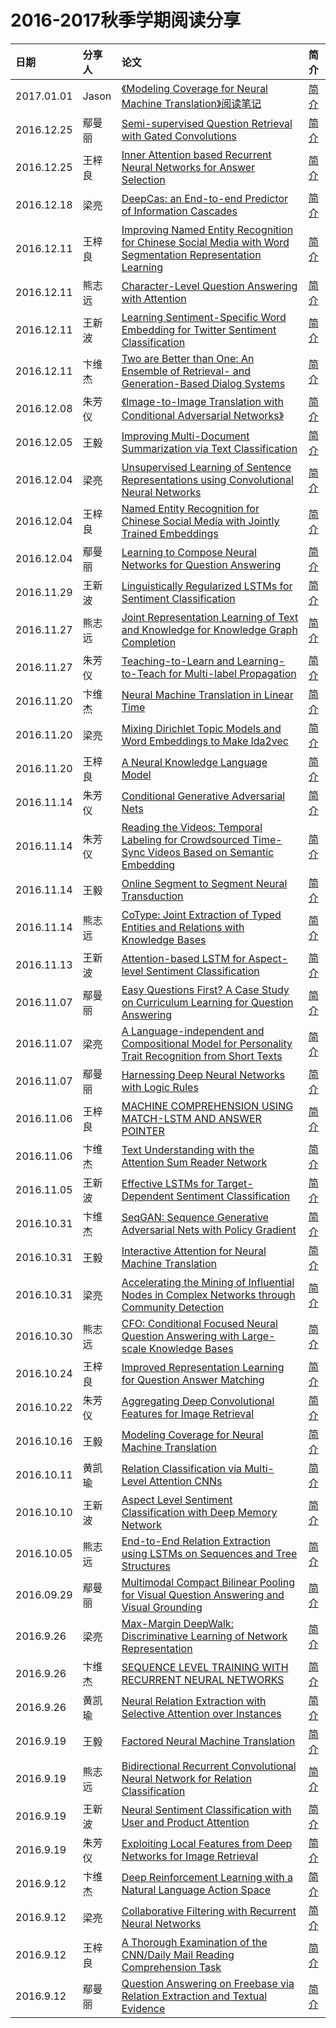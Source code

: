 # 2016-2017秋季学期阅读分享

| 日期| 分享人  | 论文 | 简介 |
|:--|:------|:---------|:----|
| 2017.01.01 | Jason | [《Modeling Coverage for Neural Machine Translation》阅读笔记](https://zhuanlan.zhihu.com/p/22993927) | [简介](https://zhuanlan.zhihu.com/p/24328777?refer=c_51425207)|
| 2016.12.25 | 鄢曼丽 | [Semi-supervised Question Retrieval with Gated Convolutions](https://link.zhihu.com/?target=http://www.aclweb.org/anthology/N16-1153) | [简介](https://zhuanlan.zhihu.com/p/24549943?refer=c_51425207)|
| 2016.12.25 | 王梓良 | [Inner Attention based Recurrent Neural Networks for Answer Selection](https://www.aclweb.org/anthology/P/P16/P16-1122.pdf) | [简介](https://zhuanlan.zhihu.com/p/24433861?refer=c_51425207)|
| 2016.12.18 | 梁亮 | [DeepCas: an End-to-end Predictor of Information Cascades](https://arxiv.org/abs/1611.05373) | [简介](https://zhuanlan.zhihu.com/p/24430190?refer=c_51425207)|
| 2016.12.11 | 王梓良 | [Improving Named Entity Recognition for Chinese Social Media with Word Segmentation Representation Learning](https://www.aclweb.org/anthology/P/P16/P16-2025.pdf) | [简介](https://zhuanlan.zhihu.com/p/24307747?refer=c_51425207)|
| 2016.12.11 | 熊志远 | [Character-Level Question Answering with Attention](http://lanl.arxiv.org/pdf/1604.00727v4) | [简介](https://zhuanlan.zhihu.com/p/24309167?refer=c_51425207)|
| 2016.12.11 | 王新波 | [Learning Sentiment-Specific Word Embedding for Twitter Sentiment Classification](http://anthology.aclweb.org/P/P14/P14-1146.pdf) | [简介](https://zhuanlan.zhihu.com/p/24217324?refer=c_51425207)|
| 2016.12.11 | 卞维杰 | [Two are Better than One: An Ensemble of Retrieval- and Generation-Based Dialog Systems](https://arxiv.org/pdf/1610.07149v1.pdf) | [简介](https://zhuanlan.zhihu.com/p/24308624?refer=c_51425207)|
| 2016.12.08 | 朱芳仪 | [《Image-to-Image Translation with Conditional Adversarial Networks》](https://phillipi.github.io/pix2pix/) | [简介](https://zhuanlan.zhihu.com/p/24248684?refer=c_51425207)|
| 2016.12.05 | 王毅 | [Improving Multi-Document Summarization via Text Classification](https://arxiv.org/pdf/1611.09238.pdf) | [简介](https://zhuanlan.zhihu.com/p/24163972?refer=c_51425207)|
| 2016.12.04 | 梁亮 | [Unsupervised Learning of Sentence Representations using Convolutional Neural Networks](https://arxiv.org/abs/1611.07897) | [简介](https://zhuanlan.zhihu.com/p/24120397?refer=c_51425207)|
| 2016.12.04 | 王梓良 | [Named Entity Recognition for Chinese Social Media with Jointly Trained Embeddings](https://aclweb.org/anthology/D/D15/D15-1064.pdf) | [简介](https://zhuanlan.zhihu.com/p/24160574?refer=c_51425207)|
| 2016.12.04 | 鄢曼丽 | [Learning to Compose Neural Networks for Question Answering](https://link.zhihu.com/?target=https://arxiv.org/abs/1601.01705) | [简介](https://zhuanlan.zhihu.com/p/24160105?refer=c_51425207)|
| 2016.11.29 | 王新波 | [Linguistically Regularized LSTMs for Sentiment Classification](https://arxiv.org/pdf/1611.03949.pdf) | [简介](https://zhuanlan.zhihu.com/p/23906487?refer=c_51425207)|
| 2016.11.27 | 熊志远 | [Joint Representation Learning of Text and Knowledge for Knowledge Graph Completion](https://arxiv.org/pdf/1611.04125v1.pdf) | [简介](https://zhuanlan.zhihu.com/p/23987596?refer=c_51425207)|
| 2016.11.27 | 朱芳仪 | [Teaching-to-Learn and Learning-to-Teach for Multi-label Propagation](https://www.google.com.hk/url?sa=t&rct=j&q=&esrc=s&source=web&cd=2&ved=0ahUKEwj4kJWJ_cXQAhVEVbwKHVo8A70QFggiMAE&url=%68%74%74%70%3a%2f%2f%77%77%77%2e%61%61%61%69%2e%6f%72%67%2f%6f%63%73%2f%69%6e%64%65%78%2e%70%68%70%2f%41%41%41%49%2f%41%41%41%49%31%36%2f%70%61%70%65%72%2f%64%6f%77%6e%6c%6f%61%64%2f%31%31%37%38%30%2f%31%31%37%38%30&usg=AFQjCNH5ez63tSym-u1AgtfiGVgJg9Nryg&sig2=fq-Floe5WuxVu1kXI67sTg) | [简介](https://zhuanlan.zhihu.com/p/23968675?refer=c_51425207)|
| 2016.11.20 | 卞维杰 | [Neural Machine Translation in Linear Time](https://arxiv.org/pdf/1610.10099v1.pdf) | [简介](https://zhuanlan.zhihu.com/p/23795111?refer=c_51425207)|
| 2016.11.20 | 梁亮 | [Mixing Dirichlet Topic Models and Word Embeddings to Make lda2vec](https://arxiv.org/abs/1605.02019) | [简介](https://zhuanlan.zhihu.com/p/23767128?refer=c_51425207)|
| 2016.11.20 | 王梓良 | [A Neural Knowledge Language Model](https://arxiv.org/pdf/1608.00318v1.pdf) | [简介](https://zhuanlan.zhihu.com/p/23806228?refer=c_51425207)|
| 2016.11.14 | 朱芳仪 | [Conditional Generative Adversarial Nets](http://xueshu.baidu.com/s?wd=paperuri%3A%282bc8c7a28835ef2a599ea0df524c1867%29&filter=sc_long_sign&tn=SE_xueshusource_2kduw22v&sc_vurl=http%3A%2F%2Farxiv.org%2Fpdf%2F1411.1784v1.pdf&ie=utf-8&sc_us=6422065203626979588) | [简介](https://zhuanlan.zhihu.com/p/23648795?refer=c_51425207)|
| 2016.11.14 | 朱芳仪 | [Reading the Videos: Temporal Labeling for Crowdsourced Time-Sync Videos Based on Semantic Embedding](http://staff.ustc.edu.cn/~cheneh/paper_pdf/2016/Guangyi-Lv-AAAI.pdf) | [简介](https://zhuanlan.zhihu.com/p/23644726?refer=c_51425207)|
| 2016.11.14 | 王毅 | [Online Segment to Segment Neural Transduction](https://arxiv.org/pdf/1609.08194.pdf) | [简介](https://zhuanlan.zhihu.com/p/23634945?refer=c_51425207)|
| 2016.11.14 | 熊志远 | [CoType: Joint Extraction of Typed Entities and Relations with Knowledge Bases](http://xueshu.baidu.com/s?wd=paperuri%3A%285dcd94dae9133ce5a3e5170ddc2f1ac6%29&filter=sc_long_sign&tn=SE_xueshusource_2kduw22v&sc_vurl=http%3A%2F%2Farxiv.org%2Fabs%2F1610.08763%3Fcontext%3Dcs.CL&ie=utf-8&sc_us=10782632938431001880) | [简介](https://zhuanlan.zhihu.com/p/23635696?refer=c_51425207)|
| 2016.11.13 | 王新波 | [Attention-based LSTM for Aspect-level Sentiment Classification](http://aclweb.org/anthology/D16-1058) | [简介](https://zhuanlan.zhihu.com/p/23615176?refer=c_51425207)|
| 2016.11.07 | 鄢曼丽 | [Easy Questions First? A Case Study on Curriculum Learning for Question Answering](https://link.zhihu.com/?target=http://www.cs.cmu.edu/~epxing/papers/2016/Sachan_Xing_ACL16a.pdf) | [简介](https://zhuanlan.zhihu.com/p/23476918?refer=c_51425207)|
| 2016.11.07 | 梁亮 | [A Language-independent and Compositional Model for Personality Trait Recognition from Short Texts](https://arxiv.org/abs/1610.04345) | [简介](https://zhuanlan.zhihu.com/p/23397726?refer=c_51425207)|
| 2016.11.07 |  鄢曼丽 | [Harnessing Deep Neural Networks with Logic Rules](http://xueshu.baidu.com/s?wd=paperuri%3A%28be864863705c95e4651359b74171fb49%29&filter=sc_long_sign&tn=SE_xueshusource_2kduw22v&sc_vurl=http%3A%2F%2Farxiv.org%2Fabs%2F1603.06318&ie=utf-8&sc_us=12962920914182931064) | [简介](https://zhuanlan.zhihu.com/p/23476294?refer=c_51425207)|
| 2016.11.06 | 王梓良 | [MACHINE COMPREHENSION USING MATCH-LSTM AND ANSWER POINTER](https://arxiv.org/pdf/1608.07905v1.pdf) | [简介](https://zhuanlan.zhihu.com/p/23459263?refer=c_51425207)|
| 2016.11.06 | 卞维杰 | [Text Understanding with the Attention Sum Reader Network](https://arxiv.org/abs/1603.01547) | [简介](https://zhuanlan.zhihu.com/p/23462480?refer=c_51425207)|
| 2016.11.05 | 王新波 | [Effective LSTMs for Target-Dependent Sentiment Classification](https://arxiv.org/pdf/1512.01100v2.pdf) | [简介](https://zhuanlan.zhihu.com/p/23381967?refer=c_51425207)|
| 2016.10.31 | 卞维杰 | [SeqGAN: Sequence Generative Adversarial Nets with Policy Gradient](https://arxiv.org/abs/1609.05473) | [简介](https://zhuanlan.zhihu.com/p/23326430?refer=c_51425207)|
| 2016.10.31 | 王毅 | [Interactive Attention for Neural Machine Translation](https://arxiv.org/abs/1610.05011) | [简介](https://zhuanlan.zhihu.com/p/23310586?refer=c_51425207)|
| 2016.10.31 | 梁亮 | [Accelerating the Mining of Influential Nodes in Complex Networks through Community Detection](http://dl.acm.org/citation.cfm?id=2903181) | [简介](https://zhuanlan.zhihu.com/p/23016734?refer=c_51425207)|
| 2016.10.30 | 熊志远 | [CFO: Conditional Focused Neural Question Answering with Large-scale Knowledge Bases](http://aclweb.org/anthology/P/P16/P16-1076.pdf) | [简介](https://zhuanlan.zhihu.com/p/23309130?refer=c_51425207)|
| 2016.10.24 | 王梓良 | [Improved Representation Learning for Question Answer Matching](https://pdfs.semanticscholar.org/1261/fe9bfde319abcc5d011bc70f7e7547b5258f.pdf) | [简介](https://zhuanlan.zhihu.com/p/23163137?refer=c_51425207)|
| 2016.10.22 | 朱芳仪 | [Aggregating Deep Convolutional Features for Image Retrieval](http://www.cv-foundation.org/openaccess/content_iccv_2015/papers/Babenko_Aggregating_Local_Deep_ICCV_2015_paper.pdf) | [简介](https://zhuanlan.zhihu.com/p/23136747?refer=c_51425207)|
| 2016.10.16 | 王毅 | [Modeling Coverage for Neural Machine Translation](https://arxiv.org/pdf/1601.04811v6.pdf) | [简介](https://zhuanlan.zhihu.com/p/22993927?refer=c_51425207)|
| 2016.10.11 | 黄凯瑜 | [Relation Classification via Multi-Level Attention CNNs](http://www.aclweb.org/anthology/P/P16/P16-1123.pdf) | [简介](https://zhuanlan.zhihu.com/p/22867750?refer=c_51425207)|
| 2016.10.10 | 王新波 | [Aspect Level Sentiment Classification with Deep Memory Network](https://arxiv.org/pdf/1605.08900v2.pdf) | [简介](https://zhuanlan.zhihu.com/p/22841142?refer=c_51425207)|
| 2016.10.05 | 熊志远 | [End-to-End Relation Extraction using LSTMs on Sequences and Tree Structures](https://arxiv.org/pdf/1601.00770.pdf) | [简介](https://zhuanlan.zhihu.com/p/22773196?refer=c_51425207)|
| 2016.09.29 | 鄢曼丽 | [Multimodal Compact Bilinear Pooling for Visual Question Answering and Visual Grounding](https://arxiv.org/abs/1606.01847) | [简介](https://zhuanlan.zhihu.com/p/22704349?refer=c_51425207)|
| 2016.9.26 | 梁亮 | [Max-Margin DeepWalk: Discriminative Learning of Network Representation](http://10.3.200.202/cache/13/03/tsinghua.edu.cn/242c9fcdfd9d8abcd346f8ee4da14535/ijcai2016_mmdw.pdf) | [简介](https://zhuanlan.zhihu.com/p/22660025) |
| 2016.9.26 | 卞维杰 | [SEQUENCE LEVEL TRAINING WITH RECURRENT NEURAL NETWORKS](https://arxiv.org/pdf/1511.06732v7.pdf) | [简介](https://zhuanlan.zhihu.com/p/22649457?refer=c_51425207) |
| 2016.9.26 | 黄凯瑜 | [Neural Relation Extraction with Selective Attention over Instances](https://www.aclweb.org/anthology/P/P16/P16-1200v2.pdf) | [简介](https://zhuanlan.zhihu.com/p/22666876?refer=c_51425207)|
| 2016.9.19 | 王毅 | [Factored Neural Machine Translation](http://arxiv.org/abs/1609.04621) | [简介](https://zhuanlan.zhihu.com/p/22618651?refer=c_51425207) |
| 2016.9.19 | 熊志远 | [Bidirectional Recurrent Convolutional Neural Network for Relation Classification](https://link.zhihu.com/?target=http%3A//www.aclweb.org/anthology/P/P16/P16-1072.pdf) | [简介](https://zhuanlan.zhihu.com/p/22683996?refer=c_51425207) |
| 2016.9.19 | 王新波 | [Neural Sentiment Classification with User and Product Attention](http://www.thunlp.org/~chm/publications/emnlp2016_NSCUPA.pdf) | [简介](https://zhuanlan.zhihu.com/p/22629800?refer=c_51425207) |
| 2016.9.19 | 朱芳仪 | [Exploiting Local Features from Deep Networks for Image Retrieval](http://arxiv.org/abs/1511.07053) | [简介](https://zhuanlan.zhihu.com/p/22654587?refer=c_51425207) |
| 2016.9.12 | 卞维杰 | [Deep Reinforcement Learning with a Natural Language Action Space](https://arxiv.org/abs/1511.04636) | [简介](https://zhuanlan.zhihu.com/p/22543440) |
| 2016.9.12 | 梁亮 | [Collaborative Filtering with Recurrent Neural Networks](http://arxiv.org/abs/1608.07400) | [简介](https://zhuanlan.zhihu.com/p/22547637) |
| 2016.9.12 | 王梓良 | [A Thorough Examination of the CNN/Daily Mail Reading Comprehension Task](http://nlp.stanford.edu/pubs/chen2016thorough.pdf)| [简介](https://zhuanlan.zhihu.com/p/22685175?refer=c_51425207) |
| 2016.9.12 | 鄢曼丽 | [Question Answering on Freebase via Relation Extraction and Textual Evidence](http://128.84.21.199/pdf/1603.00957v3.pdf)| [简介](https://zhuanlan.zhihu.com/p/22630320?refer=c_51425207)|

